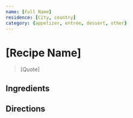```yaml
---
name: [Full Name]
residence: [City, country]
category: {appetizer, entrée, dessert, other}
---
```


# [Recipe Name]

> [Quote]

## Ingredients

## Directions
